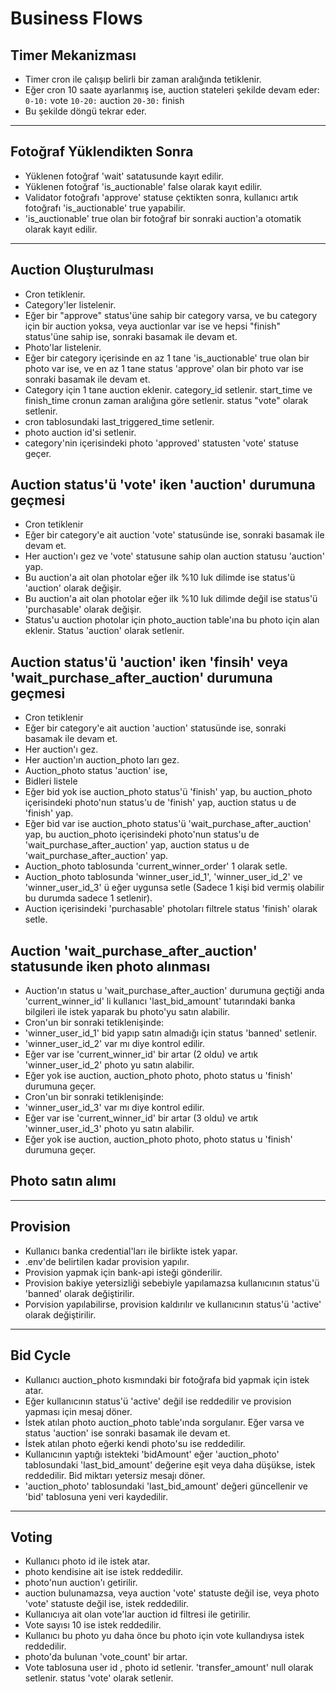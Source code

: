 # Business Flows

## Timer Mekanizması

- Timer cron ile çalışıp belirli bir zaman aralığında tetiklenir.
- Eğer cron 10 saate ayarlanmış ise, auction stateleri şekilde devam eder:
  `0-10:` vote
  `10-20:` auction
  `20-30:` finish
- Bu şekilde döngü tekrar eder.

<hr/>

## Fotoğraf Yüklendikten Sonra

- Yüklenen fotoğraf 'wait' satatusunde kayıt edilir.
- Yüklenen fotoğraf 'is_auctionable' false olarak kayıt edilir.
- Validator fotoğrafı 'approve' statuse çektikten sonra, kullanıcı artık fotoğrafı 'is_auctionable' true yapabilir.
- 'is_auctionable' true olan bir fotoğraf bir sonraki auction'a otomatik olarak kayıt edilir.

<hr/>

## Auction Oluşturulması

- Cron tetiklenir.
- Category'ler listelenir.
- Eğer bir "approve" status'üne sahip bir category varsa, ve bu category için bir auction yoksa, veya auctionlar var ise ve hepsi "finish" status'üne sahip ise, sonraki basamak ile devam et.
- Photo'lar listelenir.
- Eğer bir category içerisinde en az 1 tane 'is_auctionable' true olan bir photo var ise, ve en az 1 tane status 'approve' olan bir photo var ise sonraki basamak ile devam et.
- Category için 1 tane auction eklenir. category_id setlenir. start_time ve finish_time cronun zaman aralığına göre setlenir. status "vote" olarak setlenir.
- cron tablosundaki last_triggered_time setlenir.
- photo auction id'si setlenir.
- category'nin içerisindeki photo 'approved' statusten 'vote' statuse geçer.

## Auction status'ü 'vote' iken 'auction' durumuna geçmesi

- Cron tetiklenir
- Eğer bir category'e ait auction 'vote' statusünde ise, sonraki basamak ile devam et.
- Her auction'ı gez ve 'vote' statusune sahip olan auction statusu 'auction' yap.
- Bu auction'a ait olan photolar eğer ilk %10 luk dilimde ise status'ü 'auction' olarak değişir.
- Bu auction'a ait olan photolar eğer ilk %10 luk dilimde değil ise status'ü 'purchasable' olarak değişir.
- Status'u auction photolar için photo_auction table'ına bu photo için alan eklenir. Status 'auction' olarak setlenir.

## Auction status'ü 'auction' iken 'finsih' veya 'wait_purchase_after_auction' durumuna geçmesi

- Cron tetiklenir
- Eğer bir category'e ait auction 'auction' statusünde ise, sonraki basamak ile devam et.
- Her auction'ı gez.
- Her auction'ın auction_photo ları gez.
- Auction_photo status 'auction' ise,
- Bidleri listele
- Eğer bid yok ise auction_photo status'ü 'finish' yap, bu auction_photo içerisindeki photo'nun status'u de 'finish' yap, auction status u de 'finish' yap.
- Eğer bid var ise auction_photo status'ü 'wait_purchase_after_auction' yap, bu auction_photo içerisindeki photo'nun status'u de 'wait_purchase_after_auction' yap, auction status u de 'wait_purchase_after_auction' yap.
- Auction_photo tablosunda 'current_winner_order' 1 olarak setle.
- Auction_photo tablosunda 'winner_user_id_1', 'winner_user_id_2' ve 'winner_user_id_3' ü eğer uygunsa setle (Sadece 1 kişi bid vermiş olabilir bu durumda sadece 1 setlenir).
- Auction içerisindeki 'purchasable' photoları filtrele status 'finish' olarak setle.

## Auction 'wait_purchase_after_auction' statusunde iken photo alınması

- Auction'ın status u 'wait_purchase_after_auction' durumuna geçtiği anda 'current_winner_id' li kullanıcı 'last_bid_amount' tutarındaki banka bilgileri ile istek yaparak bu photo'yu satın alabilir.
- Cron'un bir sonraki tetiklenişinde:
- 'winner_user_id_1' bid yapıp satın almadığı için status 'banned' setlenir.
- 'winner_user_id_2' var mı diye kontrol edilir.
- Eğer var ise 'current_winner_id' bir artar (2 oldu) ve artık 'winner_user_id_2' photo yu satın alabilir.
- Eğer yok ise auction, auction_photo photo, photo status u 'finish' durumuna geçer.
- Cron'un bir sonraki tetiklenişinde:
- 'winner_user_id_3' var mı diye kontrol edilir.
- Eğer var ise 'current_winner_id' bir artar (3 oldu) ve artık 'winner_user_id_3' photo yu satın alabilir.
- Eğer yok ise auction, auction_photo photo, photo status u 'finish' durumuna geçer.

## Photo satın alımı

<hr/>

## Provision

- Kullanıcı banka credential'ları ile birlikte istek yapar.
- .env'de belirtilen kadar provision yapılır.
- Provision yapmak için bank-api isteği gönderilir.
- Provision bakiye yetersizliği sebebiyle yapılamazsa kullanıcının status'ü 'banned' olarak değiştirilir.
- Porvision yapılabilirse, provision kaldırılır ve kullanıcının status'ü 'active' olarak değiştirilir.

<hr/>

## Bid Cycle

- Kullanıcı auction_photo kısmındaki bir fotoğrafa bid yapmak için istek atar.
- Eğer kullanıcının status'ü 'active' değil ise reddedilir ve provision yapması için mesaj döner.
- İstek atılan photo auction_photo table'ında sorgulanır. Eğer varsa ve status 'auction' ise sonraki basamak ile devam et.
- İstek atılan photo eğerki kendi photo'su ise reddedilir.
- Kullanıcının yaptığı istekteki 'bidAmount' eğer 'auction_photo' tablosundaki 'last_bid_amount' değerine eşit veya daha düşükse, istek reddedilir. Bid miktarı yetersiz mesajı döner.
- 'auction_photo' tablosundaki 'last_bid_amount' değeri güncellenir ve 'bid' tablosuna yeni veri kaydedilir.

<hr/>

## Voting

- Kullanıcı photo id ile istek atar.
- photo kendisine ait ise istek reddedilir.
- photo'nun auction'ı getirilir.
- auction bulunamazsa, veya auction 'vote' statuste değil ise, veya photo 'vote' statuste değil ise, istek reddedilir.
- Kullanıcıya ait olan vote'lar auction id filtresi ile getirilir.
- Vote sayısı 10 ise istek reddedilir.
- Kullanıcı bu photo yu daha önce bu photo için vote kullandıysa istek reddedilir.
- photo'da bulunan 'vote_count' bir artar.
- Vote tablosuna user id , photo id setlenir. 'transfer_amount' null olarak setlenir. status 'vote' olarak setlenir.
